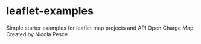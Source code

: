 # leaflet-examples
Simple starter examples for leaflet map projects and API Open Charge Map. Created by Nicola Pesce


